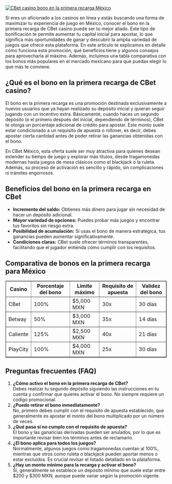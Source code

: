 [![CBet casino bono en la primera recarga México](https://123-caf.pages.dev/gitsignup.png)](https://vrmoo.ru/Bt82HjjY)

<p>Si eres un aficionado a los casinos en línea y estás buscando una forma de maximizar tu experiencia de juego en México, conocer el bono en la primera recarga de CBet casino puede ser tu mejor aliado. Este tipo de bonificación te permite aumentar tu capital inicial para apostar, lo que significa más oportunidades de ganar y descubrir la amplia variedad de juegos que ofrece esta plataforma. En este artículo te explicamos en detalle cómo funciona esta promoción, qué beneficios tiene y algunos consejos para aprovecharla al máximo. Además, incluimos una tabla comparativa con los bonos más populares en el mercado mexicano para que puedas elegir lo que más te conviene.</p>  <h2>¿Qué es el bono en la primera recarga de CBet casino?</h2> <p>El bono en la primera recarga es una promoción destinada exclusivamente a nuevos usuarios que ya hayan realizado su depósito inicial y quieran seguir jugando con un incentivo extra. Básicamente, cuando haces un segundo depósito (o el primero después del inicial, dependiendo de términos), CBet te otorga un porcentaje adicional de crédito para apostar. Este monto suele estar condicionado a un requisito de apuesta o rollover, es decir, debes apostar cierta cantidad antes de poder retirar las ganancias obtenidas con el bono.</p> <p>En CBet México, esta oferta suele ser muy atractiva para quienes desean extender su tiempo de juego y explorar más títulos, desde tragamonedas modernas hasta juegos de mesa clásicos como el blackjack o la ruleta. Además, su proceso de activación es sencillo y rápido, sin complicaciones ni trámites engorrosos.</p>  <h2>Beneficios del bono en la primera recarga en CBet</h2> <ul>   <li><strong>Incremento del saldo:</strong> Obtienes más dinero para jugar sin necesidad de hacer un depósito adicional.</li>   <li><strong>Mayor variedad de opciones:</strong> Puedes probar más juegos y encontrar tus favoritos sin riesgo extra.</li>   <li><strong>Posibilidad de acumulación:</strong> Si usas el bono de manera estratégica, tus ganancias pueden aumentar significativamente.</li>   <li><strong>Condiciones claras:</strong> CBet suele ofrecer términos transparentes, facilitando que el jugador entienda cómo cumplir con los requisitos.</li> </ul>  <h2>Comparativa de bonos en la primera recarga para México</h2> <table border="1" cellspacing="0" cellpadding="8">   <thead>     <tr>       <th>Casino</th>       <th>Porcentaje del bono</th>       <th>Límite máximo</th>       <th>Requisito de apuesta</th>       <th>Validez del bono</th>     </tr>   </thead>   <tbody>     <tr>       <td>CBet</td>       <td>100%</td>       <td>$5,000 MXN</td>       <td>30x</td>       <td>30 días</td>     </tr>     <tr>       <td>Betway</td>       <td>50%</td>       <td>$3,000 MXN</td>       <td>35x</td>       <td>14 días</td>     </tr>     <tr>       <td>Caliente</td>       <td>125%</td>       <td>$2,500 MXN</td>       <td>40x</td>       <td>21 días</td>     </tr>     <tr>       <td>PlayCity</td>       <td>100%</td>       <td>$4,000 MXN</td>       <td>25x</td>       <td>30 días</td>     </tr>   </tbody> </table>  <h2>Preguntas frecuentes (FAQ)</h2> <ol>   <li><strong>¿Cómo activo el bono en la primera recarga de CBet?</strong><br>Debes realizar tu segundo depósito siguiendo las instrucciones en tu cuenta y confirmar que quieres activar el bono. No siempre requiere un código promocional.</li>   <li><strong>¿Puedo retirar el bono inmediatamente?</strong><br>No, primero debes cumplir con el requisito de apuesta establecido, que generalmente es apostar el monto del bono multiplicado por un número de veces.</li>   <li><strong>¿Qué pasa si no cumplo con el requisito de apuesta?</strong><br>El bono y las ganancias derivadas pueden ser anulados, por lo que es importante revisar bien los términos antes de reclamarlo.</li>   <li><strong>¿El bono aplica para todos los juegos?</strong><br>Normalmente, algunos juegos como tragamonedas cuentan al 100%, mientras que otros como ruleta o blackjack pueden aportar menos o estar excluidos. Es crucial revisar el listado detallado en la plataforma.</li>   <li><strong>¿Hay un monto mínimo para la recarga y activar el bono?</strong><br>Sí, generalmente se establece un depósito mínimo que suele estar entre $200 y $300 MXN, aunque puede variar según la promoción vigente.</li> </ol>